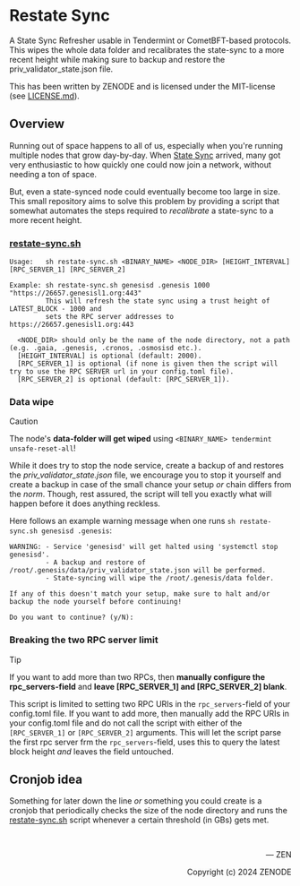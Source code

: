 # Restate Sync

A State Sync Refresher usable in Tendermint or CometBFT-based protocols. This wipes the whole data folder and recalibrates the state-sync to a more recent height while making sure to backup and restore the priv_validator_state.json file.

This has been written by ZENODE and is licensed under the MIT-license (see [LICENSE.md](./LICENSE.md)).

## Overview

Running out of space happens to all of us, especially when you're running multiple nodes that grow day-by-day. When [State Sync](https://docs.tendermint.com/v0.34/tendermint-core/state-sync.html) arrived, many got very enthusiastic to how quickly one could now join a network, without needing a ton of space.

But, even a state-synced node could eventually become too large in size. This small repository aims to solve this problem by providing a script that somewhat automates the steps required to _recalibrate_ a state-sync to a more recent height.

### [restate-sync.sh](restate-sync.sh)

```
Usage:   sh restate-sync.sh <BINARY_NAME> <NODE_DIR> [HEIGHT_INTERVAL] [RPC_SERVER_1] [RPC_SERVER_2]

Example: sh restate-sync.sh genesisd .genesis 1000 "https://26657.genesisl1.org:443"
         This will refresh the state sync using a trust height of LATEST_BLOCK - 1000 and
         sets the RPC server addresses to https://26657.genesisl1.org:443

  <NODE_DIR> should only be the name of the node directory, not a path (e.g. .gaia, .genesis, .cronos, .osmosisd etc.).
  [HEIGHT_INTERVAL] is optional (default: 2000).
  [RPC_SERVER_1] is optional (if none is given then the script will try to use the RPC SERVER url in your config.toml file).
  [RPC_SERVER_2] is optional (default: [RPC_SERVER_1]).
```

### Data wipe

> [!CAUTION]
> The node's **data-folder will get wiped** using `<BINARY_NAME> tendermint unsafe-reset-all`!

While it does try to stop the node service, create a backup of and restores the _priv_validator_state.json_ file, we encourage you to stop it yourself and create a backup in case of the small chance your setup _or_ chain differs from the _norm_. Though, rest assured, the script will tell you exactly what will happen before it does anything reckless.

Here follows an example warning message when one runs `sh restate-sync.sh genesisd .genesis`:
```
WARNING: - Service 'genesisd' will get halted using 'systemctl stop genesisd'.
         - A backup and restore of /root/.genesis/data/priv_validator_state.json will be performed.
         - State-syncing will wipe the /root/.genesis/data folder.

If any of this doesn't match your setup, make sure to halt and/or backup the node yourself before continuing!

Do you want to continue? (y/N): 
```

### Breaking the two RPC server limit

> [!TIP]
> If you want to add more than two RPCs, then **manually configure the rpc_servers-field** and **leave [RPC_SERVER_1] and [RPC_SERVER_2] blank**.

This script is limited to setting two RPC URIs in the `rpc_servers`-field of your config.toml file. If you want to add more, then manually add the RPC URIs in your config.toml file and do not call the script with either of the `[RPC_SERVER_1]` or `[RPC_SERVER_2]` arguments. This will let the script parse the first rpc server frm the `rpc_servers`-field, uses this to query the latest block height _and_ leaves the field untouched.

## Cronjob idea

Something for later down the line _or_ something you could create is a cronjob that periodically checks the size of the node directory and runs the [restate-sync.sh](restate-sync.sh) script whenever a certain threshold (in GBs) gets met.

</br>

<p align="right">— ZEN</p>
<p align="right">Copyright (c) 2024 ZENODE</p>
